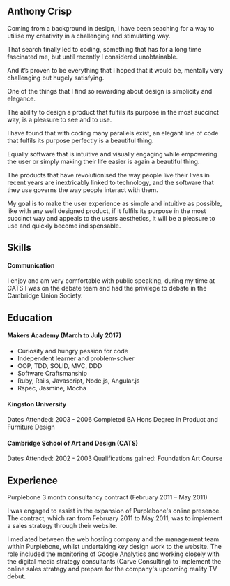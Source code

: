 ## Anthony Crisp

Coming from a background in design, I have been seaching for a way to utilise my creativity in a challenging and stimulating way.

That search finally led to coding, something that has for a long time fascinated me, but until recently I considered unobtainable.

And it’s proven to be everything that I hoped that it would be, mentally very challenging but hugely satisfying.

One of the things that I find so rewarding about design is simplicity and elegance.

The ability to design a product that fulfils its purpose in the most succinct way, is a pleasure to see and to use.

I have found that with coding many parallels exist, an elegant line of code that fulfils its purpose perfectly is a beautiful thing.

Equally software that is intuitive and visually engaging while empowering the user or simply making their life easier is again a beautiful thing.

The products that have revolutionised the way people live their lives in recent years are inextricably linked to technology, and the software that they use governs the way people interact with them.

My goal is to make the user experience as simple and intuitive as possible, like with any well designed product, if it fulfils its purpose in the most succinct way and appeals to the users aesthetics, it will be a pleasure to use and quickly become indispensable.


## Skills

#### Communication

I enjoy and am very comfortable with public speaking, during my time at CATS I was on the debate team and had the privilege to debate in the Cambridge Union Society.


## Education

#### Makers Academy (March to July 2017)

- Curiosity and hungry passion for code
- Independent learner and problem-solver
- OOP, TDD, SOLID, MVC, DDD
- Software Craftsmanship
- Ruby, Rails, Javascript, Node.js, Angular.js
- Rspec, Jasmine, Mocha

#### Kingston University

Dates Attended: 2003 - 2006
Completed BA Hons Degree in Product and Furniture Design  

#### Cambridge School of Art and Design (CATS)

Dates Attended:  2002 - 2003
Qualifications gained:  Foundation Art Course

## Experience

Purplebone 3 month consultancy contract (February 2011 – May 2011)

I was engaged to assist in the expansion of Purplebone's online presence.  The contract, which ran from February 2011 to May 2011, was to implement a sales strategy through their website.    

I mediated between the web hosting company and the management team within Purplebone, whilst undertaking key design work to the website.  The role included the monitoring of Google Analytics and working closely with the digital media strategy consultants (Carve Consulting) to implement the online sales strategy and prepare for the company's upcoming reality TV debut.
